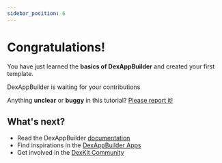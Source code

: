 ```yaml
---
sidebar_position: 6
---
```


# Congratulations!

You have just learned the **basics of DexAppBuilder** and created your first template.

DexAppBuilder is waiting for your contributions

Anything **unclear** or **buggy** in this tutorial? [Please report it!](https://github.com/DexKit/dexkit-open-monorepo/issues)

## What's next?

- Read the DexAppBuilder [documentation](https://docs.dexkit.com/defi-products/dexappbuilder/overview)
- Find inspirations in the [DexAppBuilder Apps](https://dexappbuilder.dexkit.com/site)
- Get involved in the [DexKit Community](https://discord.gg/dexkit-official-943552525217435649)
